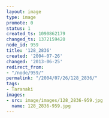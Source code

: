 ```yaml
---
layout: image
type: image
promote: 0
status: 1
created_ts: 1090862179
changed_ts: 1372159420
node_id: 959
title: '128_2836'
created: '2004-07-26'
changed: '2013-06-25'
redirect_from:
- "/node/959/"
permalink: "/2004/07/26/128_2836/"
tags:
- Taranaki
images:
- src: image/images/128_2836-959.jpg
  name: 128_2836-959.jpg
---
```


